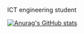 ICT engineering student

[![Anurag's GitHub stats](https://github-readme-stats.vercel.app/api?username=norpba)](https://github.com/anuraghazra/github-readme-stats)
